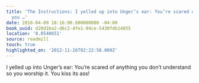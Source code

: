 ```yaml
---
title: 'The Instructions: I yelled up into Unger’s ear: You’re scared of anything
  you …'
date: 2016-04-09 18:16:00.600000000 -04:00
book_uuid: d20d1ba2-d6c2-4fe1-94ce-5430fdb14055
location: '0.0540651'
source: readmill
touch: true
highlighted_on: '2012-11-26T02:22:58.000Z'
---
```


I yelled up into Unger’s ear: You’re scared of anything you don’t understand so you worship it. You kiss its ass!